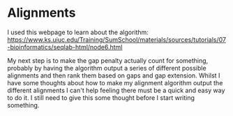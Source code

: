# Alignments

I used this webpage to learn about the algorithm: https://www.ks.uiuc.edu/Training/SumSchool/materials/sources/tutorials/07-bioinformatics/seqlab-html/node6.html

My next step is to make the gap penalty actually count for something, probably by having the algorithm output a series of different possible alignments and then rank them based on gaps and gap extension. Whilst I have some thoughts about how to make my alignment algorithm output the different alignments I can't help feeling there must be a quick and easy way to do it. I still need to give this some thought before I start writing something.
